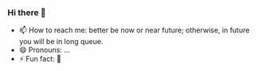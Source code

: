 ### Hi there 👋

<!--

Here are some ideas to get you started:

- 🔭 I’m currently working on ...
- 🌱 I’m currently learning ...
- 👯 I’m looking to collaborate on ...
- 🤔 I’m looking for help with ...
- 💬 Ask me about ...
-->


- 📫 How to reach me: better be now or near future; otherwise, in future you will be in long queue. 
- 😄 Pronouns: ...
- ⚡ Fun fact: 🧠

